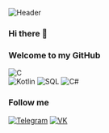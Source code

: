 ![Header](https://github.com/lightningnik/readme.md/blob/main/Images/eaRYgG3duMdr3i18wDXg4Kk1qJU-1920.jpg)

### Hi there 👋
### Welcome to my GitHub

![C](https://img.shields.io/badge/-С-black?style=for-the-badge&logo=C)  
![Kotlin](https://img.shields.io/badge/-Kotlin-black?style=for-the-badge&logo=Kotlin)
![SQL](https://img.shields.io/badge/-SQL-black?style=for-the-badge&logo=mysql)
![C#](https://img.shields.io/badge/-C%23-black?style=for-the-badge&logo=CSharp)

### Follow me

[![Telegram](https://img.shields.io/badge/-Telegram-black?style=for-the-badge&logo=telegram)](https://t.me/Lightningnik) 
[![VK](https://img.shields.io/badge/-VK-black?style=for-the-badge&logo=VK)](https://vk.com/lightningnik) 

